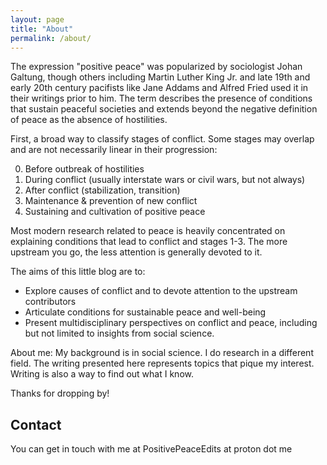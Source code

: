 ```yaml
---
layout: page
title: "About"
permalink: /about/
---
```


The expression "positive peace" was popularized by sociologist Johan Galtung, though others including Martin Luther King Jr. and late 19th and early 20th century pacifists like Jane Addams and Alfred Fried used it in their writings prior to him. The term describes the presence of conditions that sustain peaceful societies and extends beyond the negative definition of peace as the absence of hostilities.

First, a broad way to classify stages of conflict. Some stages may overlap and are not necessarily  linear in their progression:

0. Before outbreak of hostilities
1. During conflict (usually interstate wars or civil wars, but not always)
2. After conflict (stabilization, transition)
3. Maintenance & prevention of new conflict
4. Sustaining and cultivation of positive peace

Most modern research related to peace is heavily concentrated on explaining conditions that lead to conflict and stages 1-3. The more upstream you go, the less attention is generally devoted to it. 

The aims of this little blog are to:

- Explore causes of conflict and to devote attention to the upstream contributors
- Articulate conditions for sustainable peace and well-being
- Present multidisciplinary perspectives on conflict and peace, including but not limited to insights from social science.

About me: My background is in social science. I do research in a different field. The writing presented here represents topics that pique my interest. Writing is also a way to find out what I know.

Thanks for dropping by!

## Contact

You can get in touch with me at PositivePeaceEdits at proton dot me











